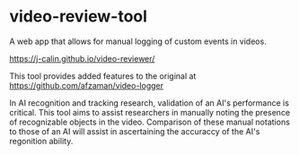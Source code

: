 # video-review-tool
A web app that allows for manual logging of custom events in videos.

https://j-calin.github.io/video-reviewer/

This tool provides added features to the original at https://github.com/afzaman/video-logger

In AI recognition and tracking research, validation of an AI's performance is critical.  This tool aims to assist researchers in manually noting the presence of recognizable objects in the video.  Comparison of these manual notations to those of an AI will assist in ascertaining the accuraccy of the AI's regonition ability.
